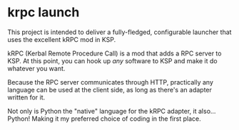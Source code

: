 # krpc launch

This project is intended to deliver a fully-fledged, configurable launcher
that uses the excellent kRPC mod in KSP.

kRPC (Kerbal Remote Procedure Call) is a mod that adds a RPC server to KSP.
At this point, you can hook up *any* software to KSP and make it do whatever
you want.

Because the RPC server communicates through HTTP, practically any language
can be used at the client side, as long as there's an adapter written for it.

Not only is Python the "native" language for the kRPC adapter, it also...
Python! Making it my preferred choice of coding in the first place.